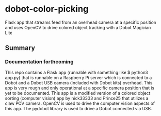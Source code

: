 # dobot-color-picking
Flask app that streams feed from an overhead camera at a specific position and uses OpenCV to drive colored object tracking with a Dobot Magician Lite
## Summary
### Documentation forthcoming
This repo contains a Flask app (runnable with something like $ python3 app.py) that is runnable on a Raspberry Pi server which is connected to a Dobot and a Dobot USB camera (included with Dobot kits) overhead. This app is very rough and only operational at a specific camera position that is yet to be documented. This app is a modified version of a colored object sorting (computer vision) app by nick33333 and Prince25 that utilizes a claw POV camera. OpenCV is used to drive the computer vision aspects of this app. The pydobot library is used to drive a Dobot connected via USB.

